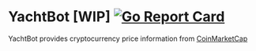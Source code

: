 # YachtBot [WIP]  [![Go Report Card](https://goreportcard.com/badge/github.com/freddygv/cryptoslack)](https://goreportcard.com/report/github.com/freddygv/cryptoslack)

YachtBot provides cryptocurrency price information from [CoinMarketCap](https://coinmarketcap.com/)
